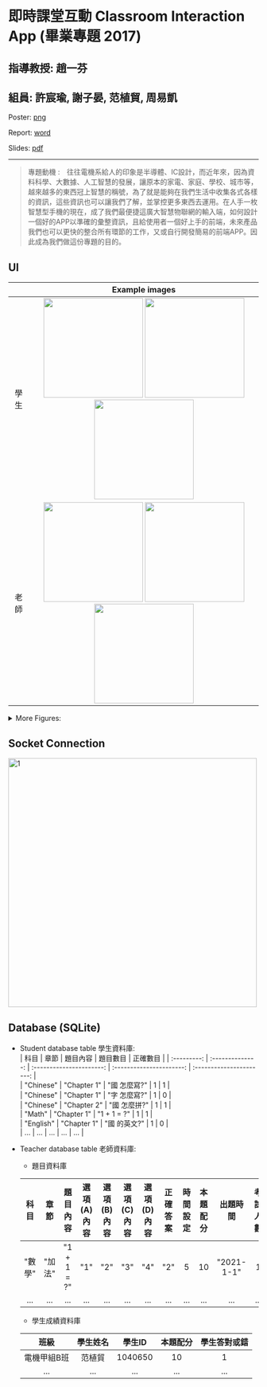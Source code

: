 # 即時課堂互動 Classroom Interaction App (畢業專題 2017)  
## 指導教授: 趙一芬  
## 組員: 許宸瑜, 謝子晏, 范植貿, 周易凱  

Poster: [png](https://drive.google.com/file/d/1pPpoq9PRbmME50cs4kl6S2eDQKlYFMkZ/view?usp=sharing)  

Report: [word](https://docs.google.com/document/d/1tA1TyLsBKkUloF144vLz7zFzpF9rVBwj/edit?usp=sharing&ouid=108348190349543369603&rtpof=true&sd=true)  

Slides: [pdf](https://docs.google.com/presentation/d/1YsvzB4KOTbtPYtGbjwFzsWaPwZb21d-g/edit?usp=sharing&ouid=108348190349543369603&rtpof=true&sd=true)  

***
> 專題動機 :　往往電機系給人的印象是半導體、IC設計，而近年來，因為資料科學、大數據、人工智慧的發展，讓原本的家電、家庭、學校、城市等，越來越多的東西冠上智慧的稱號，為了就是能夠在我們生活中收集各式各樣的資訊，這些資訊也可以讓我們了解，並掌控更多東西去運用。在人手一枚智慧型手機的現在，成了我們最便捷這廣大智慧物聯網的輸入端，如何設計一個好的APP以準確的彙整資訊，且給使用者一個好上手的前端，未來產品我們也可以更快的整合所有環節的工作，又或自行開發簡易的前端APP。因此成為我們做這份專題的目的。  

## UI  

  |      |   Example images     |  
  | :--: | :------------------: |  
  | 學生 |<img src="https://i.ibb.co/tc8FdwJ/s-1.jpg" width="200" style="zoom:100%;"/> <img src="https://i.ibb.co/JpZcgZq/s-2.jpg" width="200" style="zoom:100%;"/> <img src="https://i.ibb.co/N6QnT7t/s-3.jpg" width="200" style="zoom:100%;"/>|  
  | 老師 |<img src="https://i.ibb.co/x3P8BSz/t-1.jpg" width="200" style="zoom:100%;"/> <img src="https://i.ibb.co/dK6fG1t/t-2.jpg" width="200" style="zoom:100%;"/> <img src="https://i.ibb.co/7N7SwGZ/t-3.jpg" width="200" style="zoom:100%;"/>|  
  
<details>  
<summary>More Figures: </summary>  
  
- 學生:  
  <img src="https://i.ibb.co/FxNwbf8/s-4.jpg" alt="s-4" width="200" style="zoom:100%;"/> 
  <img src="https://i.ibb.co/19Nc772/s-5.jpg" alt="s-5" width="200" style="zoom:100%;"/> 
  <img src="https://i.ibb.co/GCX7PqK/s-6.jpg" alt="s-6" width="200" style="zoom:100%;"/>  
  
- 老師:  
  <img src="https://i.ibb.co/ygvZ6WC/t-4.jpg" alt="t-4" width="200" style="zoom:100%;"/> 
  <img src="https://i.ibb.co/qykFK76/t-5.jpg" alt="t-5" width="200" style="zoom:100%;"/> 
  <img src="https://i.ibb.co/KGjy9zg/t-6.jpg" alt="t-6" width="200" style="zoom:100%;"/>  
  
</details>  

## Socket Connection  
<img src="https://i.ibb.co/Bsb9sWw/1.jpg" alt="1" width="500" >  

## Database (SQLite)  

- Student database table 學生資料庫:  
  | 科目 |  章節   | 題目內容 | 題目數目 | 正確數目  | 
  | :---------: | :--------------: | :----------------------: | :----------------------: | :----------------------: |  
  | "Chinese"   | "Chapter 1"      | "國 怎麼寫?"              | 1                        | 1                        |  
  | "Chinese"   | "Chapter 1"      | "字 怎麼寫?"              | 1                        | 0                        |  
  | "Chinese"   | "Chapter 2"      | "國 怎麼拼?"              | 1                        | 1                        |  
  | "Math"      | "Chapter 1"      | "1 + 1 = ?"              | 1                        | 1                        |  
  | "English"   | "Chapter 1"      | "國 的英文?"              | 1                        | 0                        |  
  | ... | ... | ... | ... | ... |  
  
- Teacher database table 老師資料庫:  
  - 題目資料庫  

  |科目|章節|題目內容|選項(A)內容|選項(B)內容|選項(C)內容|選項(D)內容|正確答案|時間設定|本題配分|出題時間|考試人數|  
  |:--:|:--:|:--:|:--:|:--:|:--:|:--:|:--:|:--:|:--:|:--:|:--:|  
  | "數學"   | "加法"| "1 + 1 = ?"|"1"|"2"|"3"|"4"|"2"|5|10|"2021-1-1"|1|  
  | ... | ... | ... | ... | ... | ... | ... | ... | ... | ... | ... | ... |  
  
  - 學生成績資料庫  

  |班級|學生姓名|學生ID|本題配分|學生答對或錯|  
  |:--:|:--:|:--:|:--:|:--:|
  |電機甲組B班|范植貿|1040650|10|1|  
  | ... | ... | ... | ... | ... | ... | ... | ... | ... | ... | ... | ... |  
  

  
